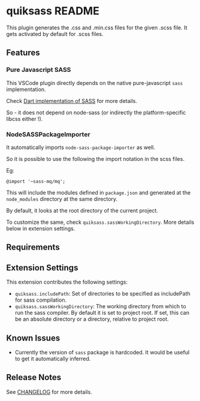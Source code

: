 # quiksass README

This plugin generates the .css and .min.css files for the given .scss file.
It gets activated by default for .scss files.

## Features

### Pure Javascript SASS

This VSCode plugin directly depends on the native pure-javascript `sass` implementation.

Check [Dart implementation of SASS](https://sass-lang.com/dart-sass) for more details.

So - it does not depend on node-sass (or indirectly the platform-specific libcss either !).

### NodeSASSPackageImporter

It automatically imports `node-sass-package-importer` as well.

So it is possible to use the following the import notation in the scss files.

Eg:

```
@import '~sass-mq/mq';
```

This will include the modules defined in `package.json` and generated at the `node_modules` directory at the same directory.

By default, it looks at the root directory of the current project.

To customize the same, check `quiksass.sassWorkingDirectory`. More details below in extension settings.

## Requirements



## Extension Settings

This extension contributes the following settings:

* `quiksass.includePath`: Set of directories to be specified as includePath for sass compilation.
* `quiksass.sassWorkingDirectory`: The working directory from which to run the sass compiler. By default it is set to project root. If set, this can be an absolute directory or a directory, relative to project root.

## Known Issues

* Currently the version of ```sass``` package is hardcoded. It would be useful to get it automatically inferred.

## Release Notes

See [CHANGELOG](CHANGELOG.md) for more details.